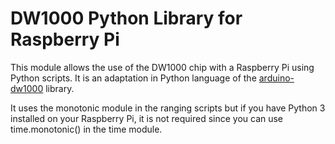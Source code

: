 # DW1000 Python Library for Raspberry Pi

This module allows the use of the DW1000 chip with a Raspberry Pi using Python scripts. It is an adaptation in Python language of the [arduino-dw1000] library.

It uses the monotonic module in the ranging scripts but if you have Python 3 installed on your Raspberry Pi, it is not required since you can use time.monotonic() in the time module.

[arduino-dw1000]: <https://github.com/thotro/arduino-dw1000>
[monotonic]: <https://github.com/atdt/monotonic>
